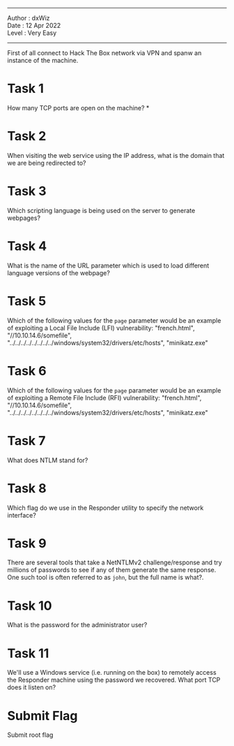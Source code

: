 ***

Author : dxWiz  
Date : 12 Apr 2022  
Level : Very Easy  

***

First of all connect to Hack The Box network via VPN and spanw an instance of the machine.

# Task 1

How many TCP ports are open on the machine?
*

# Task 2

When visiting the web service using the IP address, what is the domain that we are being redirected to?

# Task 3

Which scripting language is being used on the server to generate webpages?

# Task 4

What is the name of the URL parameter which is used to load different language versions of the webpage?

# Task 5

Which of the following values for the `page` parameter would be an example of exploiting a Local File Include (LFI) vulnerability: "french.html", "//10.10.14.6/somefile", "../../../../../../../../windows/system32/drivers/etc/hosts", "minikatz.exe"

# Task 6

Which of the following values for the `page` parameter would be an example of exploiting a Remote File Include (RFI) vulnerability: "french.html", "//10.10.14.6/somefile", "../../../../../../../../windows/system32/drivers/etc/hosts", "minikatz.exe"

# Task 7

What does NTLM stand for?

# Task 8

Which flag do we use in the Responder utility to specify the network interface?

# Task 9

There are several tools that take a NetNTLMv2 challenge/response and try millions of passwords to see if any of them generate the same response. One such tool is often referred to as `john`, but the full name is what?.

# Task 10

What is the password for the administrator user?

# Task 11

We'll use a Windows service (i.e. running on the box) to remotely access the Responder machine using the password we recovered. What port TCP does it listen on?

# Submit Flag

Submit root flag 
